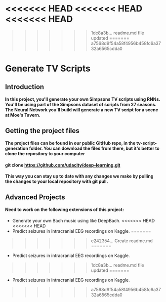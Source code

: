 <<<<<<< HEAD
<<<<<<< HEAD
<<<<<<< HEAD
=======
>>>>>>> 1dc8a3b... readme.md file updated
=======
>>>>>>> a7568d9f54a58f4956b458fc6a3732a6565cdda0
# Generate TV Scripts
## Introduction
#### In this project, you'll generate your own Simpsons TV scripts using RNNs. You'll be using part of the Simpsons dataset of scripts from 27 seasons. The Neural Network you'll build will generate a new TV script for a scene at Moe's Tavern.

## Getting the project files
#### The project files can be found in our public GitHub repo, in the tv-script-generation folder. You can download the files from there, but it's better to clone the repository to your computer

#### git clone https://github.com/udacity/deep-learning.git
#### This way you can stay up to date with any changes we make by pulling the changes to your local repository with git pull.


## Advanced Projects
#### Need to work on the following extensions of this project:
- Generate your own Bach music using like DeepBach.
<<<<<<< HEAD
<<<<<<< HEAD
- Predict seizures in intracranial EEG recordings on Kaggle.
=======

>>>>>>> e242354... Create readme.md
=======
- Predict seizures in intracranial EEG recordings on Kaggle.
>>>>>>> 1dc8a3b... readme.md file updated
=======
- Predict seizures in intracranial EEG recordings on Kaggle.
>>>>>>> a7568d9f54a58f4956b458fc6a3732a6565cdda0
